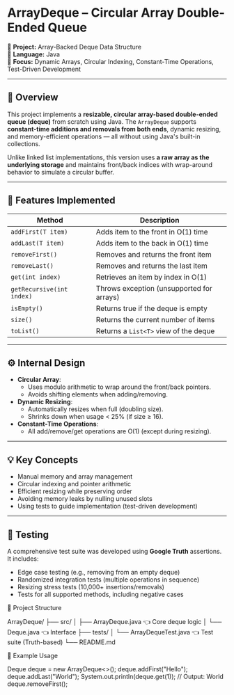 # ArrayDeque – Circular Array Double-Ended Queue

🧠 **Project:** Array-Backed Deque Data Structure  
🧰 **Language:** Java  
🎯 **Focus:** Dynamic Arrays, Circular Indexing, Constant-Time Operations, Test-Driven Development

---

## 📌 Overview

This project implements a **resizable, circular array-based double-ended queue (deque)** from scratch using Java. The `ArrayDeque` supports **constant-time additions and removals from both ends**, dynamic resizing, and memory-efficient operations — all without using Java's built-in collections.

Unlike linked list implementations, this version uses **a raw array as the underlying storage** and maintains front/back indices with wrap-around behavior to simulate a circular buffer.

---

## 🚀 Features Implemented

| Method | Description |
|--------|-------------|
| `addFirst(T item)` | Adds item to the front in O(1) time |
| `addLast(T item)` | Adds item to the back in O(1) time |
| `removeFirst()` | Removes and returns the front item |
| `removeLast()` | Removes and returns the last item |
| `get(int index)` | Retrieves an item by index in O(1) |
| `getRecursive(int index)` | Throws exception (unsupported for arrays) |
| `isEmpty()` | Returns true if the deque is empty |
| `size()` | Returns the current number of items |
| `toList()` | Returns a `List<T>` view of the deque |

---

## ⚙️ Internal Design

- **Circular Array**:
  - Uses modulo arithmetic to wrap around the front/back pointers.
  - Avoids shifting elements when adding/removing.
- **Dynamic Resizing**:
  - Automatically resizes when full (doubling size).
  - Shrinks down when usage < 25% (if size ≥ 16).
- **Constant-Time Operations**:
  - All add/remove/get operations are O(1) (except during resizing).

---

## 💡 Key Concepts

- Manual memory and array management
- Circular indexing and pointer arithmetic
- Efficient resizing while preserving order
- Avoiding memory leaks by nulling unused slots
- Using tests to guide implementation (test-driven development)

---

## 🧪 Testing

A comprehensive test suite was developed using **Google Truth** assertions. It includes:

- Edge case testing (e.g., removing from an empty deque)
- Randomized integration tests (multiple operations in sequence)
- Resizing stress tests (10,000+ insertions/removals)
- Tests for all supported methods, including negative cases

📁 Project Structure

ArrayDeque/
├── src/
│   ├── ArrayDeque.java       👈 Core deque logic
│   └── Deque.java            👈 Interface
├── tests/
│   └── ArrayDequeTest.java   👈 Test suite (Truth-based)
└── README.md


🧭 Example Usage

Deque<String> deque = new ArrayDeque<>();
deque.addFirst("Hello");
deque.addLast("World");
System.out.println(deque.get(1)); // Output: World
deque.removeFirst(); 

